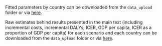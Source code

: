 Fitted parameters by country can be downloaded from the `data_upload` folder or via [here](https://github.com/yangclaraliu/covid_vac_africa/blob/main/data_upload/fitted_table.rds).

Raw estimates behind results presented in the main text (including incremental costs, incremental DALYs, ICER, GDP per capita, ICER as a proportion of GDP per capita) for each scenario and each country can be downloaded from the `data_upload` folder or via [here](https://github.com/yangclaraliu/covid_vac_africa/blob/main/data_upload/ICER_all.rds).

